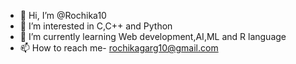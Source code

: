 - 👋 Hi, I’m @Rochika10
- 👀 I’m interested in C,C++ and Python
- 🌱 I’m currently learning Web development,AI,ML and R language
- 📫 How to reach me- rochikagarg10@gmail.com

<!---
Rochika10/Rochika10 is a ✨ special ✨ repository because its `README.md` (this file) appears on your GitHub profile.
You can click the Preview link to take a look at your changes.
--->
